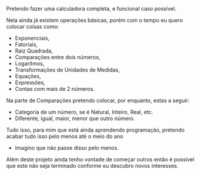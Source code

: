 Pretendo fazer uma calculadora completa, e funcional caso possível.

Nela ainda já existem operações básicas, porém com o tempo eu quero colocar coisas como:

- Exponenciais,
- Fatoriais,
- Raiz Quadrada,
- Comparações entre dois números,
- Logarítmos,
- Transformações de Unidades de Medidas,
- Equações,
- Expressões,
- Contas com mais de 2 números.

Na parte de Comparações pretendo colocar, por enquanto, estas a seguir:
- Categoria de um número, se é Natural, Inteiro, Real, etc.
- Diferente, igual, maior, menor que outro número.


Tudo isso, para mim que está ainda aprendendo programação, pretendo acabar tudo isso pelo menos até o meio do ano
- Imagino que não passe disso pelo menos.

Além deste projeto ainda tenho vontade de começar outros então é possível que este não seja terminado conforme eu descubro novos interesses.
